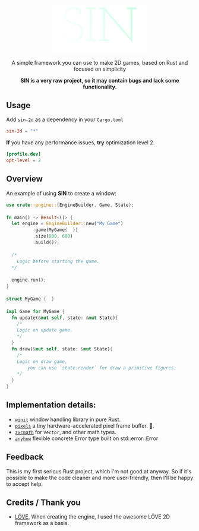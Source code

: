 <div align="center">

<img src="resource/icon.svg" width="256" />

A simple framework you can use to make 2D games, based on Rust and focused on simplicity

__SIN is a very raw project, so it may contain bugs and lack some functionality.__
</div>

## Usage
Add `sin-2d` as a dependency in your `Cargo.toml`
```toml
sin-2d = "*"
```

__If__ you have any performance issues, __try__ optimization level 2.

```toml
[profile.dev]
opt-level = 2
```

## Overview
An example of using __SIN__ to create a window:

```rust
use crate::engine::{EngineBuilder, Game, State};

fn main() -> Result<()> {
  let engine = EngineBuilder::new("My Game")
          .game(MyGame{  })
          .size(800, 600)
          .build()?;
  
  /*
    Logic before starting the game.
  */

  engine.run();
}

struct MyGame {  }

impl Game for MyGame {
  fn update(&mut self, state: &mut State){
    /*
    Logic on update game.
    */
  }
  fn draw(&mut self, state: &mut State){
    /*
    Logic on draw game, 
        you can use `state.render` for draw a primitive figures.
    */
  }
}
```

[//]: # (Browse the [documentation] and the [examples] to learn more!)

## Implementation details:
* [`winit`] window handling library in pure Rust.
* [`pixels`] a tiny hardware-accelerated pixel frame buffer. 🦀.
* [`zxcmath`] for `Vector`, and other math types.
* [`anyhow`] flexible concrete Error type built on std::error::Error

[//]: # (* [`image`] for image loading and texture array building.)

[`zxcmath`]: https://github.com/dijikey/zxcmath
[`winit`]: https://github.com/rust-windowing/winit
[`pixels`]: https://github.com/parasyte/pixels
[`anyhow`]: https://github.com/dtolnay/anyhow

[//]: # ([`image`]: https://github.com/image-rs/image)

## Feedback

This is my first serious Rust project, 
which I'm not good at anyway. 
So if it's possible to make the code cleaner and more user-friendly, 
then I'll be happy to accept help.

## Credits / Thank you
* [LÖVE], When creating the engine, I used the awesome LÖVE 2D framework as a basis.

[LÖVE]: https://github.com/love2d/love
